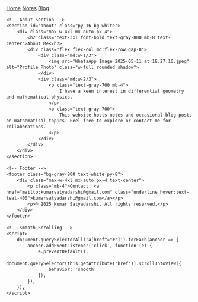 
<html lang="en">
<head>
    <meta charset="UTF-8">
    <meta name="viewport" content="width=device-width, initial-scale=1">
    <script src="https://cdn.tailwindcss.com"></script>
</head>
<body class="bg-gray-50 font-serif">
    <!-- Navigation Bar -->
    <nav class="bg-white shadow-md sticky top-0 z-50">
        <div class="max-w-7xl mx-auto px-4 sm:px-6 lg:px-8">
            <div class="flex justify-end h-16 items-center">
                <div class="flex space-x-4">
                    <a href="index.html" class="text-gray-700 hover:text-teal-600 px-3 py-2">Home</a>
                    <a href="notes.html" class="text-gray-700 hover:text-teal-600 px-3 py-2">Notes</a>
                    <a href="blog.html" class="text-gray-700 hover:text-teal-600 px-3 py-2">Blog</a>
                </div>
            </div>
        </div>
    </nav>

    <!-- About Section -->
    <section id="about" class="py-16 bg-white">
        <div class="max-w-4xl mx-auto px-4">
            <h2 class="text-3xl font-bold text-gray-800 mb-8 text-center">About Me</h2>
            <div class="flex flex-col md:flex-row gap-8">
                <div class="md:w-1/3">
                    <img src="WhatsApp Image 2025-05-11 at 18.27.10.jpeg" alt="Profile Photo" class="w-full rounded shadow">
                </div>
                <div class="md:w-2/3">
                    <p class="text-gray-700 mb-4">
                        I have a keen interest in differential geometry and mathematical physics.
                    </p>
                    <p class="text-gray-700">
                        This website hosts notes and occasional blog posts on mathematical topics. Feel free to explore or contact me for collaborations.
                    </p>
                </div>
            </div>
        </div>
    </section>

    <!-- Footer -->
    <footer class="bg-gray-800 text-white py-8">
        <div class="max-w-4xl mx-auto px-4 text-center">
            <p class="mb-4">Contact: <a href="mailto:kumarsatyadarshi@gmail.com" class="underline hover:text-teal-400">kumarsatyadarshi@gmail.com</a></p>
            <p>© 2025 Kumar Satyadarshi. All rights reserved.</p>
        </div>
    </footer>

    <!-- Smooth Scrolling -->
    <script>
        document.querySelectorAll('a[href^="#"]').forEach(anchor => {
            anchor.addEventListener('click', function (e) {
                e.preventDefault();
                document.querySelector(this.getAttribute('href')).scrollIntoView({
                    behavior: 'smooth'
                });
            });
        });
    </script>
</body>
</html>
